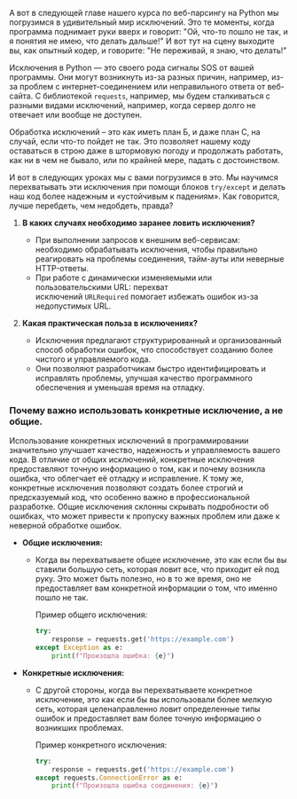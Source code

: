 А вот в следующей главе нашего курса по веб-парсингу на Python мы погрузимся в удивительный мир исключений. Это те моменты, когда программа поднимает руки вверх и говорит: "Ой, что-то пошло не так, и я понятия не имею, что делать дальше!" И вот тут на сцену выходите вы, как опытный кодер, и говорите: "Не переживай, я знаю, что делать!"

Исключения в Python — это своего рода сигналы SOS от вашей программы. Они могут возникнуть из-за разных причин, например, из-за проблем с интернет-соединением или неправильного ответа от веб-сайта. С библиотекой `requests`, например, мы будем сталкиваться с разными видами исключений, например, когда сервер долго не отвечает или вообще не доступен.

Обработка исключений – это как иметь план Б, и даже план С, на случай, если что-то пойдет не так. Это позволяет нашему коду оставаться в строю даже в штормовую погоду и продолжать работать, как ни в чем не бывало, или по крайней мере, падать с достоинством.

И вот в следующих уроках мы с вами погрузимся в это. Мы научимся перехватывать эти исключения при помощи блоков `try/except` и делать наш код более надежным и «устойчивым к падениям». Как говорится, лучше перебдеть, чем недобдеть, правда?

1. **В каких случаях необходимо заранее ловить исключения?**
    
    - При выполнении запросов к внешним веб-сервисам: необходимо обрабатывать исключения, чтобы правильно реагировать на проблемы соединения, тайм-ауты или неверные HTTP-ответы.
    - При работе с динамически изменяемыми или пользовательскими URL: перехват исключений `URLRequired` помогает избежать ошибок из-за недопустимых URL.
2. **Какая практическая польза в исключениях?**
    
    - Исключения предлагают структурированный и организованный способ обработки ошибок, что способствует созданию более чистого и управляемого кода.
    - Они позволяют разработчикам быстро идентифицировать и исправлять проблемы, улучшая качество программного обеспечения и уменьшая время на отладку.

### Почему важно использовать конкретные исключение, а не общие.

Использование конкретных исключений в программировании значительно улучшает качество, надежность и управляемость вашего кода. В отличие от общих исключений, конкретные исключения предоставляют точную информацию о том, как и почему возникла ошибка, что облегчает её отладку и исправление. К тому же, конкретные исключения позволяют создать более строгий и предсказуемый код, что особенно важно в профессиональной разработке. Общие исключения склонны скрывать подробности об ошибках, что может привести к пропуску важных проблем или даже к неверной обработке ошибок. 

- **Общие исключения:**
    - Когда вы перехватываете общее исключение, это как если бы вы ставили большую сеть, которая ловит все, что приходит ей под руку. Это может быть полезно, но в то же время, оно не предоставляет вам конкретной информации о том, что именно пошло не так.  
          
        Пример общего исключения:
        
        ```python
        try:
            response = requests.get('https://example.com')
        except Exception as e:
            print(f"Произошла ошибка: {e}")
        ```
        
- **Конкретные исключения:**
    - С другой стороны, когда вы перехватываете конкретное исключение, это как если бы вы использовали более мелкую сеть, которая целенаправленно ловит определенные типы ошибок и предоставляет вам более точную информацию о возникших проблемах.
        
        Пример конкретного исключения:
        
        ```python
        try:
            response = requests.get('https://example.com')
        except requests.ConnectionError as e:
            print(f"Произошла ошибка соединения: {e}")
        ```
        

​​​​​​​​​​​​​​